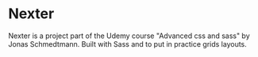 # Nexter
Nexter is a project part of the Udemy course "Advanced css and sass" by Jonas Schmedtmann. Built with Sass and to put in practice grids layouts.
